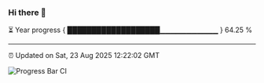 ### Hi there 👋

⏳ Year progress { ███████████████████▁▁▁▁▁▁▁▁▁▁▁ } 64.25 %

---

⏰ Updated on Sat, 23 Aug 2025 12:22:02 GMT

![Progress Bar CI](https://github.com/code-lakshay/GitHub-Actions-Demo/workflows/Progress%20Bar%20CI/badge.svg)

